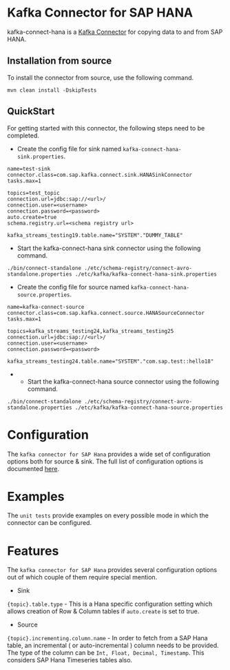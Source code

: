 # Kafka Connector for SAP HANA

kafka-connect-hana is a [Kafka Connector](http://kafka.apache.org/documentation.html#connect) for copying data to and from SAP HANA.

## Installation from source

To install the connector from source, use the following command.

```
mvn clean install -DskipTests
```

## QuickStart

For getting started with this connector, the following steps need to be completed.

- Create the config file for sink named `kafka-connect-hana-sink.properties`.

```
name=test-sink
connector.class=com.sap.kafka.connect.sink.HANASinkConnector
tasks.max=1

topics=test_topic
connection.url=jdbc:sap://<url>/
connection.user=<username>
connection.password=<password>
auto.create=true
schema.registry.url=<schema registry url>

kafka_streams_testing19.table.name="SYSTEM"."DUMMY_TABLE"
```

- Start the kafka-connect-hana sink connector using the following command.

```
./bin/connect-standalone ./etc/schema-registry/connect-avro-standalone.properties ./etc/kafka/kafka-connect-hana-sink.properties
```

- Create the config file for source named `kafka-connect-hana-source.properties`.

```
name=kafka-connect-source
connector.class=com.sap.kafka.connect.source.HANASourceConnector
tasks.max=1

topics=kafka_streams_testing24,kafka_streams_testing25
connection.url=jdbc:sap://<url>/
connection.user=<username>
connection.password=<password>

kafka_streams_testing24.table.name="SYSTEM"."com.sap.test::hello18"
```

- - Start the kafka-connect-hana source connector using the following command.

```
./bin/connect-standalone ./etc/schema-registry/connect-avro-standalone.properties ./etc/kafka/kafka-connect-hana-source.properties
```

Configuration
=============

The `kafka connector for SAP Hana` provides a wide set of configuration options both for source & sink.
The full list of configuration options is documented [here](https://github.wdf.sap.corp/i033085/kafka-connect-hana/blob/master/Configuration.md). 

Examples
========

The `unit tests` provide examples on every possible mode in which the connector can be configured.

Features
========

The `kafka connector for SAP Hana` provides several configuration options out of which couple of them require special mention.

- Sink

`{topic}.table.type` - This is a Hana specific configuration setting which allows creation of Row & Column tables if `auto.create` is set to true.

- Source

`{topic}.incrementing.column.name` - In order to fetch from a SAP Hana table, an incremental ( or auto-incremental ) column needs to be provided. The type 
of the column can be `Int, Float, Decimal, Timestamp`. This considers SAP Hana Timeseries tables also.



